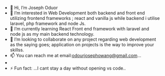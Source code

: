 - 👋 Hi, I’m Joseph Oduor
- 👀 I’m interested in Web Development both backend and front end utilizing frontend frameworks ; react and vanilla js while backend i utilise laravel, php framework and node Js. 
- 🌱 I’m currently learning React Front end framework with laravel and node js as my main backend technology.
- 💞️ I’m looking to collaborate on any project regarding web development as the saying goes; application on projects is the way to improve your skillss.
- 📫 You can reach me at email:odourjosephowang@gmail.com...
- 
- ⚡ Fun fact: ...I cant stay a day without opening vs code..

<!---
jos685/jos685 is a ✨ special ✨ repository because its `README.md` (this file) appears on your GitHub profile.
You can click the Preview link to take a look at your changes.
--->
